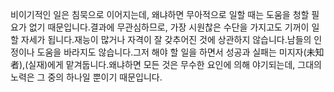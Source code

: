 비이기적인 일은 침묵으로 이어지는데, 왜냐하면 무아적으로 일할 때는 도움을 청할 필요가 없기 때문입니다.결과에 무관심하므로, 가장 시원찮은 수단을 가지고도 기꺼이 일할 자세가 됩니다.재능이 많거나 자격이 잘 갖추어진 것에 상관하지 않습니다.남들의 인정이나 도움을 바라지도 않습니다.그저 해야 할 일을 하면서 성공과 실패는 미지자(未知者),(실재)에게 맡겨둡니다.왜냐하면 모든 것은 무수한 요인에 의해 야기되는데, 그대의 노력은 그 중의 하나일 뿐이기 때문입니다.